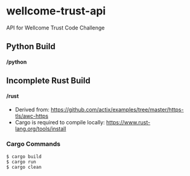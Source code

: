 # wellcome-trust-api
API for Wellcome Trust Code Challenge

##  Python Build
#### /python

##  Incomplete Rust Build
#### /rust
- Derived from: https://github.com/actix/examples/tree/master/https-tls/awc-https
- Cargo is required to compile locally: https://www.rust-lang.org/tools/install

###  Cargo Commands

```
$ cargo build
$ cargo run
$ cargo clean
```
